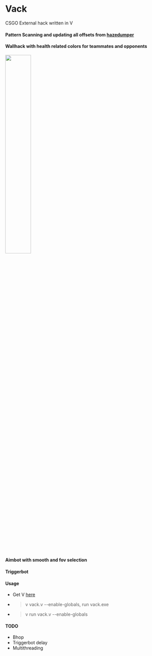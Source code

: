 # Vack
CSGO External hack written in V

#### Pattern Scanning and updating all offsets from [hazedumper](https://github.com/frk1/hazedumper/blob/master/config.json)

#### Wallhack with health related colors for teammates and opponents
<img src="https://i.imgur.com/5XrlCi6.jpg" width="40%">

#### Aimbot with smooth and fov selection

#### Triggerbot

#### Usage

  * Get V [here](https://github.com/vlang/v)

  * > v vack.v --enable-globals, run vack.exe
  * > v run vack.v --enable-globals

#### TODO 

  * Bhop
  * Triggerbot delay
  * Multithreading
